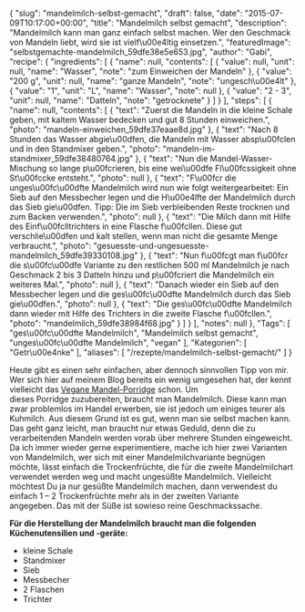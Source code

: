 {
    "slug": "mandelmilch-selbst-gemacht",
    "draft": false,
    "date": "2015-07-09T10:17:00+00:00",
    "title": "Mandelmilch selbst gemacht",
    "description": "Mandelmilch kann man ganz einfach selbst machen. Wer den Geschmack von Mandeln liebt, wird sie ist vielf\u00e4ltig einsetzen.",
    "featuredImage": "selbstgemachte-mandelmilch_59dfe38e5e653.jpg",
    "author": "Gabi",
    "recipe": {
        "ingredients": [
            {
                "name": null,
                "contents": [
                    {
                        "value": null,
                        "unit": null,
                        "name": "Wasser",
                        "note": "zum Einweichen der Mandeln"
                    },
                    {
                        "value": "200 g",
                        "unit": null,
                        "name": "ganze Mandeln",
                        "note": "ungesch\u00e4lt"
                    },
                    {
                        "value": "1",
                        "unit": "L",
                        "name": "Wasser",
                        "note": null
                    },
                    {
                        "value": "2 - 3",
                        "unit": null,
                        "name": "Datteln",
                        "note": "getrocknete"
                    }
                ]
            }
        ],
        "steps": [
            {
                "name": null,
                "contents": [
                    {
                        "text": "Zuerst die Mandeln in die kleine Schale geben, mit kaltem Wasser bedecken und gut 8 Stunden einweichen.",
                        "photo": "mandeln-einweichen_59dfe37eaae8d.jpg"
                    },
                    {
                        "text": "Nach 8 Stunden das Wasser abgie\u00dfen, die Mandeln mit Wasser absp\u00fclen und in den Standmixer geben.",
                        "photo": "mandeln-im-standmixer_59dfe38480764.jpg"
                    },
                    {
                        "text": "Nun die Mandel-Wasser-Mischung so lange p\u00fcrieren, bis eine wei\u00dfe Fl\u00fcssigkeit ohne St\u00fccke entsteht.",
                        "photo": null
                    },
                    {
                        "text": "F\u00fcr die unges\u00fc\u00dfte Mandelmilch wird nun wie folgt weitergearbeitet: Ein Sieb auf den Messbecher legen und die H\u00e4lfte der Mandelmilch durch das Sieb gie\u00dfen. Tipp: Die im Sieb verbleibenden Reste trocknen und zum Backen verwenden.",
                        "photo": null
                    },
                    {
                        "text": "Die Milch dann mit Hilfe des Einf\u00fclltrichters in eine Flasche f\u00fcllen. Diese gut verschlie\u00dfen und kalt stellen, wenn man nicht die gesamte Menge verbraucht.",
                        "photo": "gesuesste-und-ungesuesste-mandelmilch_59dfe39330108.jpg"
                    },
                    {
                        "text": "Nun f\u00fcgt man f\u00fcr die s\u00fc\u00dfe Variante zu den restlichen 500 ml Mandelmilch je nach Geschmack 2 bis 3 Datteln hinzu und p\u00fcriert die Mandelmilch ein weiteres Mal.",
                        "photo": null
                    },
                    {
                        "text": "Danach wieder ein Sieb auf den Messbecher legen und die ges\u00fc\u00dfte Mandelmilch durch das Sieb gie\u00dfen.",
                        "photo": null
                    },
                    {
                        "text": "Die ges\u00fc\u00dfte Mandelmilch dann wieder mit Hilfe des Trichters in die zweite Flasche f\u00fcllen.",
                        "photo": "mandelmilch_59dfe38984f68.jpg"
                    }
                ]
            }
        ],
        "notes": null
    },
    "Tags": [
        "ges\u00fc\u00dfte Mandelmilch",
        "Mandelmilch selbst gemacht",
        "unges\u00fc\u00dfte Mandelmilch",
        "vegan"
    ],
    "Kategorien": [
        "Getr\u00e4nke"
    ],
    "aliases": [
        "\/rezepte\/mandelmilch-selbst-gemacht\/"
    ]
}

Heute gibt es einen sehr einfachen, aber dennoch sinnvollen Tipp von mir. Wer sich hier auf meinem Blog bereits ein wenig umgesehen hat, der kennt vielleicht das [Vegane Mandel-Porridge][1] schon. Um dieses Porridge zuzubereiten, braucht man Mandelmilch. Diese kann man zwar problemlos im Handel erwerben, sie ist jedoch um einiges teurer als Kuhmilch. Aus diesem Grund ist es gut, wenn man sie selbst machen kann. Das geht ganz leicht, man braucht nur etwas Geduld, denn die zu verarbeitenden Mandeln werden vorab über mehrere Stunden eingeweicht. Da ich immer wieder gerne experimentiere, mache ich hier zwei Varianten von Mandelmilch, wer sich mit einer Mandelmilchvariante begnügen möchte, lässt einfach die Trockenfrüchte, die für die zweite Mandelmilchart verwendet werden weg und macht ungesüßte Mandelmilch. Vielleicht möchtest Du ja nur gesüßte Mandelmilch machen, dann verwendest du einfach 1 &#8211; 2 Trockenfrüchte mehr als in der zweiten Variante angegeben. Das mit der Süße ist sowieso reine Geschmackssache.

**Für die Herstellung der Mandelmilch braucht man die folgenden Küchenutensilien und -geräte:**

 * kleine Schale
 * Standmixer
 * Sieb
 * Messbecher
 * 2 Flaschen
 * Trichter

 [1]: https://kochfokus.de/rezepte/veganes-mandel-porridge/